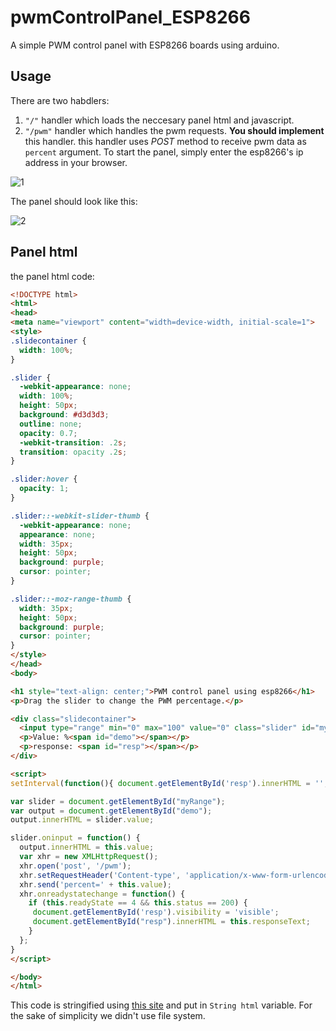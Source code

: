 # pwmControlPanel_ESP8266
A simple PWM control panel with ESP8266 boards using arduino.

## Usage
There are two habdlers:
  1. ```"/"``` handler which loads the neccesary panel html and javascript.
  2. ```"/pwm"``` handler which handles the pwm requests. **You should implement** this handler. this handler uses *POST* method to receive pwm data as ```percent``` argument.
To start the panel, simply enter the esp8266's ip address in your browser.

![1](https://user-images.githubusercontent.com/30368346/92375989-25dcf180-f117-11ea-9b16-2b57b542c90d.PNG)

The panel should look like this:

![2](https://user-images.githubusercontent.com/30368346/92376356-b1568280-f117-11ea-9b0c-2202daa078f2.PNG)

## Panel html
the panel html code:
```html
<!DOCTYPE html>
<html>
<head>
<meta name="viewport" content="width=device-width, initial-scale=1">
<style>
.slidecontainer {
  width: 100%;
}

.slider {
  -webkit-appearance: none;
  width: 100%;
  height: 50px;
  background: #d3d3d3;
  outline: none;
  opacity: 0.7;
  -webkit-transition: .2s;
  transition: opacity .2s;
}

.slider:hover {
  opacity: 1;
}

.slider::-webkit-slider-thumb {
  -webkit-appearance: none;
  appearance: none;
  width: 35px;
  height: 50px;
  background: purple;
  cursor: pointer;
}

.slider::-moz-range-thumb {
  width: 35px;
  height: 50px;
  background: purple;
  cursor: pointer;
}
</style>
</head>
<body>

<h1 style="text-align: center;">PWM control panel using esp8266</h1>
<p>Drag the slider to change the PWM percentage.</p>

<div class="slidecontainer">
  <input type="range" min="0" max="100" value="0" class="slider" id="myRange">
  <p>Value: %<span id="demo"></span></p>
  <p>response: <span id="resp"></span></p>
</div>

<script>
setInterval(function(){ document.getElementById('resp').innerHTML = ''; }, 4000);

var slider = document.getElementById("myRange");
var output = document.getElementById("demo");
output.innerHTML = slider.value;

slider.oninput = function() {
  output.innerHTML = this.value;
  var xhr = new XMLHttpRequest();
  xhr.open('post', '/pwm');
  xhr.setRequestHeader('Content-type', 'application/x-www-form-urlencoded');
  xhr.send('percent=' + this.value);
  xhr.onreadystatechange = function() {
    if (this.readyState == 4 && this.status == 200) {
	 document.getElementById('resp').visibility = 'visible';
     document.getElementById("resp").innerHTML = this.responseText;
    }
  };
}
</script>

</body>
</html>
```

This code is stringified using [this site](http://davidjwatts.com/youtube/esp8266/esp-convertHTM.html) and put in ```String html``` variable. For the sake of simplicity we didn't use file system.
